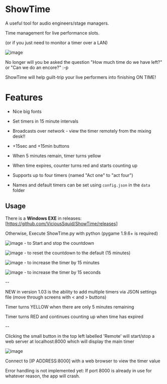 # ShowTime

A useful tool for audio engineers/stage managers.

Time management for live performance slots. 

(or if you just need to monitor a timer over a LAN)

![image](https://github.com/ViciousSquid/ShowTime/assets/161540961/c0909c88-3526-4666-abe6-42440ffcb449)

No longer will you be asked the question "How much time do we have left?" or "Can we do an encore?" :-p

ShowTime will help guilt-trip your live performers into finishing ON TIME!

# Features
* Nice big fonts
* Set timers in 15 minute intervals
* Broadcasts over network - view the timer remotely from the mixing desk!!
* +15sec and +15min buttons
* When 5 minutes remain, timer turns yellow
* When time expires, counter turns red and starts counting up


* Supports up to four timers (named "Act one" to "act four")
* Names and default timers can be set using `config.json` in the `data` folder

## Usage

There is a **Windows EXE** in releases:
[https://github.com/ViciousSquid/ShowTime/releases]

Otherwise, Execute ShowTime.py with python (pygame 1.9.6+ is required)

![image](https://github.com/ViciousSquid/ShowTime/assets/161540961/ee8c41b8-c282-4c12-b866-5e643f775301) - to Start and stop the countdown

![image](https://github.com/ViciousSquid/ShowTime/assets/161540961/37bced85-cdf4-4a85-9a29-4d28c4f587d6) - to reset the countdown to the default (15 minutes)

![image](https://github.com/ViciousSquid/ShowTime/assets/161540961/c9c516cd-a5f0-4318-90ec-7161fa69562a) - to increase the timer by 15 minutes

![image](https://github.com/ViciousSquid/ShowTime/assets/161540961/fe53bc4f-3575-4fe6-8f10-d1906caf48a4) - to increase the timer by 15 seconds


--

NEW in version 1.03 is the ability to add multiple timers via JSON settings file (move through screens with < and > buttons)

Timer turns YELLOW when there are only 5 minutes remaining

Timer turns RED and continues counting up when time has expired

--


Clicking the small button in the top left labelled 'Remote' will start/stop a web server at localhost:8000 which will display the main timer

![image](https://github.com/ViciousSquid/ShowTime/assets/161540961/453289ea-edec-48a1-b6fa-597e818fd6e1)

Connect to [IP ADDRESS:8000] with a web browser to view the timer value


Error handling is not implemented yet:
If port 8000 is already in use for whatever reason, the app will crash.
